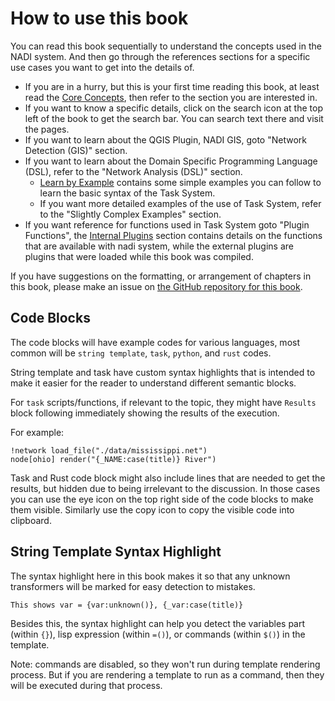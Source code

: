 # How to use this book

You can read this book sequentially to understand the concepts used in the NADI system. And then go through the references sections for a specific use cases you want to get into the details of.

- If you are in a hurry, but this is your first time reading this book,
at least read the [Core Concepts](./intro.md), then refer to the
section you are interested in.
- If you want to know a specific details, click on the search icon at the top left of the book to get the search bar. You can search text there and visit the pages.
- If you want to learn about the QGIS Plugin, NADI GIS, goto "Network Detection (GIS)" section.
- If you want to learn about the Domain Specific Programming Language (DSL), refer to the "Network Analysis (DSL)" section.
  - [Learn by Example](./learn-examples.md) contains some simple examples you can follow to learn the basic syntax of the Task System.
  - If you want more detailed examples of the use of Task System, refer to the "Slightly Complex Examples" section.
- If you want reference for functions used in Task System goto "Plugin Functions", the [Internal Plugins](./plugins/intro.md) section contains details on the functions that are available with nadi system, while the external plugins are plugins that were loaded while this book was compiled.

If you have suggestions on the formatting, or arrangement of chapters in this book, please make an issue on [the GitHub repository for this book](https://github.com/Nadi-System/nadi-book).

## Code Blocks

The code blocks will have example codes for various languages, most common will be `string template`, `task`, `python`, and `rust` codes.

String template and task have custom syntax highlights that is
intended to make it easier for the reader to understand different
semantic blocks.

For `task` scripts/functions, if relevant to the topic, they might
have `Results` block following immediately showing the results of the
execution.

For example:
```task run
!network load_file("./data/mississippi.net")
node[ohio] render("{_NAME:case(title)} River")
```

Task and Rust code block might also include lines that are needed to
get the results, but hidden due to being irrelevant to the
discussion. In those cases you can use the eye icon on the top right
side of the code blocks to make them visible. Similarly use the copy
icon to copy the visible code into clipboard.

## String Template Syntax Highlight
The syntax highlight here in this book makes it so that any unknown
transformers will be marked for easy detection to mistakes.

```stp
This shows var = {var:unknown()}, {_var:case(title)}
```

Besides this, the syntax highlight can help you detect the variables
part (within `{}`), lisp expression (within `=()`), or commands
(within `$()`) in the template.

Note: commands are disabled, so they won't run during template
rendering process. But if you are rendering a template to run as a
command, then they will be executed during that process.
